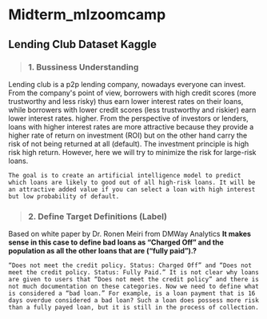 # Midterm_mlzoomcamp
## Lending Club Dataset Kaggle

> ### 1. Bussiness Understanding
Lending club is a p2p lending company, nowadays everyone can invest. From the company's point of view, borrowers with high credit scores (more trustworthy and less risky) thus earn lower interest rates on their loans, while borrowers with lower credit scores (less trustworthy and riskier) earn lower interest rates. higher. From the perspective of investors or lenders, loans with higher interest rates are more attractive because they provide a higher rate of return on investment (ROI) but on the other hand carry the risk of not being returned at all (default). The investment principle is high risk high return. However, here we will try to minimize the risk for large-risk loans. 

```The goal is to create an artificial intelligence model to predict which loans are likely to good out of all high-risk loans. It will be an attractive added value if you can select a loan with high interest but low probability of default.```

> ### 2. Define Target Definitions (Label)
Based on white paper by Dr. Ronen Meiri from DMWay Analytics **It makes sense in this case to define bad loans as “Charged Off” and the population as all the other loans that are (“fully paid”).?**

```“Does not meet the credit policy. Status: Charged Off” and “Does not meet the credit policy. Status: Fully Paid.” It is not clear why loans are given to users that “Does not meet the credit policy” and there is not much documentation on these categories. Now we need to define what is considered a “bad loan.” For example, is a loan payment that is 16 days overdue considered a bad loan? Such a loan does possess more risk than a fully payed loan, but it is still in the process of collection.```
